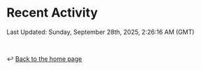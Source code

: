 # Recent Activity

<!--RECENT_ACTIVITY:start-->
<!--RECENT_ACTIVITY:end-->

<!--RECENT_ACTIVITY:last_update-->
Last Updated: Sunday, September 28th, 2025, 2:26:16 AM (GMT)
<!--RECENT_ACTIVITY:last_update_end-->

<br>

↩️ [Back to the home page](/README.md)
